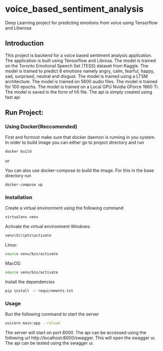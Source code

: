 # voice_based_sentiment_analysis
Deep Learning project for predicting emotions from voice using Tensorflow and Liberosa
## Introduction
This project is backend for a voice based sentiment analysis application. The application is built using Tensorflow and Librosa. The model is trained on the Toronto Emotional Speech Set (TESS) dataset from Kaggle. The model is trained to predict 8 emotions namely angry, calm, fearful, happy, sad, surprised, neutral and disgust. The model is trained using a LTSM architecture. The model is trained on 5600 audio files. The model is trained for 100 epochs. The model is trained on a Local GPU Nvidia GForce 1660 Ti. The model is saved in the form of h5 file. The api is simply created using fast api

## Run Project:

### Using Docker(Reccomended)
First and formost make sure that docker daemon is running in you system.
In order to build image you can either go to project directory and run
```bash
docker build
```
or 
<br />

You can also use docker-compose to build the image. For this in the base directory run 
```bash
docker-compose up
```
### Installation
Create a virtual environment using the following command
```bash
virtualenv venv
```
Activate the virtual environment
Windows:
```bash
venv\Scripts\activate
```
Linux:
```bash
source venv/bin/activate
```
MacOS:
```bash
source venv/bin/activate
```
Install the dependencies
```bash
pip install -r requirements.txt
```
### Usage
Run the following command to start the server
```bash
uvicorn main:app --reload
```
The server will start on port 8000. The api can be accessed using the following url
http://localhost:8000/swagger. This will open the swagger ui. The api can be tested using the swagger ui.

